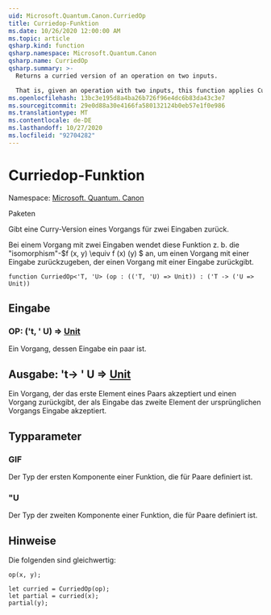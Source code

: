 ```yaml
---
uid: Microsoft.Quantum.Canon.CurriedOp
title: Curriedop-Funktion
ms.date: 10/26/2020 12:00:00 AM
ms.topic: article
qsharp.kind: function
qsharp.namespace: Microsoft.Quantum.Canon
qsharp.name: CurriedOp
qsharp.summary: >-
  Returns a curried version of an operation on two inputs.

  That is, given an operation with two inputs, this function applies Curry's isomorphism $f(x, y) \equiv f(x)(y)$ to return an operation of one input which returns an operation of one input.
ms.openlocfilehash: 13bc3e195d8a4ba26b726f96e4dc6b83da43c3e7
ms.sourcegitcommit: 29e0d88a30e4166fa580132124b0eb57e1f0e986
ms.translationtype: MT
ms.contentlocale: de-DE
ms.lasthandoff: 10/27/2020
ms.locfileid: "92704282"
---
```

# <a name="curriedop-function"></a>Curriedop-Funktion

Namespace: [Microsoft. Quantum. Canon](xref:Microsoft.Quantum.Canon)

Paketen [](https://nuget.org/packages/)


Gibt eine Curry-Version eines Vorgangs für zwei Eingaben zurück.

Bei einem Vorgang mit zwei Eingaben wendet diese Funktion z. b. die "isomorphism"-$f (x, y) \equiv f (x) (y) $ an, um einen Vorgang mit einer Eingabe zurückzugeben, der einen Vorgang mit einer Eingabe zurückgibt.

```qsharp
function CurriedOp<'T, 'U> (op : (('T, 'U) => Unit)) : ('T -> ('U => Unit))
```


## <a name="input"></a>Eingabe

### <a name="op--tu--unit"></a>OP: ('t, ' U) => [Unit](xref:microsoft.quantum.lang-ref.unit) 

Ein Vorgang, dessen Eingabe ein paar ist.



## <a name="output--t---u--unit"></a>Ausgabe: 't-> ' U => [Unit](xref:microsoft.quantum.lang-ref.unit) 

Ein Vorgang, der das erste Element eines Paars akzeptiert und einen Vorgang zurückgibt, der als Eingabe das zweite Element der ursprünglichen Vorgangs Eingabe akzeptiert.

## <a name="type-parameters"></a>Typparameter

### <a name="t"></a>GIF

Der Typ der ersten Komponente einer Funktion, die für Paare definiert ist.
### <a name="u"></a>"U

Der Typ der zweiten Komponente einer Funktion, die für Paare definiert ist.

## <a name="remarks"></a>Hinweise

Die folgenden sind gleichwertig:

```qsharp
op(x, y);

let curried = CurriedOp(op);
let partial = curried(x);
partial(y);
```